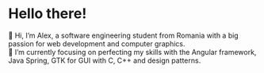 # Hello there!

👋 Hi, I’m Alex, a software engineering student from Romania with a big passion for web development and computer graphics.
<br/>
🌱 I’m currently focusing on perfecting my skills with the Angular framework, Java Spring, GTK for GUI with C, C++ and design patterns.
